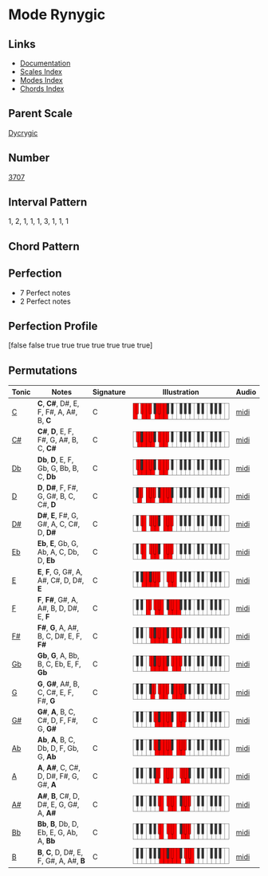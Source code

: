 # Mode Rynygic

## Links

- [Documentation](README.md)
- [Scales Index](Scales.md)
- [Modes Index](Modes.md)
- [Chords Index](Chords.md)

## Parent Scale

[Dycrygic](ScaleDycrygic.md)

## Number

[3707](https://ianring.com/musictheory/scales/3707)

## Interval Pattern

1, 2, 1, 1, 1, 3, 1, 1, 1

## Chord Pattern



## Perfection

- 7 Perfect notes
- 2 Perfect notes

## Perfection Profile

[false false true true true true true true true]

## Permutations

| Tonic | Notes | Signature | Illustration | Audio |
|-------|-------|-----------|--------------|-------|
| [C](ModeCNaturalRynygic.md) | **C**, **C#**, D#, E, F, F#, A, A#, B, **C** | C | ![CNaturalRynygic](ModeCNaturalRynygic.png) | [midi](https://github.com/edipermadi/music/blob/main/docs/ModeCNaturalRynygic.mid?raw=true) |
| [C#](ModeCSharpRynygic.md) | **C#**, **D**, E, F, F#, G, A#, B, C, **C#** | C | ![CSharpRynygic](ModeCSharpRynygic.png) | [midi](https://github.com/edipermadi/music/blob/main/docs/ModeCSharpRynygic.mid?raw=true) |
| [Db](ModeDFlatRynygic.md) | **Db**, **D**, E, F, Gb, G, Bb, B, C, **Db** | C | ![DFlatRynygic](ModeDFlatRynygic.png) | [midi](https://github.com/edipermadi/music/blob/main/docs/ModeDFlatRynygic.mid?raw=true) |
| [D](ModeDNaturalRynygic.md) | **D**, **D#**, F, F#, G, G#, B, C, C#, **D** | C | ![DNaturalRynygic](ModeDNaturalRynygic.png) | [midi](https://github.com/edipermadi/music/blob/main/docs/ModeDNaturalRynygic.mid?raw=true) |
| [D#](ModeDSharpRynygic.md) | **D#**, **E**, F#, G, G#, A, C, C#, D, **D#** | C | ![DSharpRynygic](ModeDSharpRynygic.png) | [midi](https://github.com/edipermadi/music/blob/main/docs/ModeDSharpRynygic.mid?raw=true) |
| [Eb](ModeEFlatRynygic.md) | **Eb**, **E**, Gb, G, Ab, A, C, Db, D, **Eb** | C | ![EFlatRynygic](ModeEFlatRynygic.png) | [midi](https://github.com/edipermadi/music/blob/main/docs/ModeEFlatRynygic.mid?raw=true) |
| [E](ModeENaturalRynygic.md) | **E**, **F**, G, G#, A, A#, C#, D, D#, **E** | C | ![ENaturalRynygic](ModeENaturalRynygic.png) | [midi](https://github.com/edipermadi/music/blob/main/docs/ModeENaturalRynygic.mid?raw=true) |
| [F](ModeFNaturalRynygic.md) | **F**, **F#**, G#, A, A#, B, D, D#, E, **F** | C | ![FNaturalRynygic](ModeFNaturalRynygic.png) | [midi](https://github.com/edipermadi/music/blob/main/docs/ModeFNaturalRynygic.mid?raw=true) |
| [F#](ModeFSharpRynygic.md) | **F#**, **G**, A, A#, B, C, D#, E, F, **F#** | C | ![FSharpRynygic](ModeFSharpRynygic.png) | [midi](https://github.com/edipermadi/music/blob/main/docs/ModeFSharpRynygic.mid?raw=true) |
| [Gb](ModeGFlatRynygic.md) | **Gb**, **G**, A, Bb, B, C, Eb, E, F, **Gb** | C | ![GFlatRynygic](ModeGFlatRynygic.png) | [midi](https://github.com/edipermadi/music/blob/main/docs/ModeGFlatRynygic.mid?raw=true) |
| [G](ModeGNaturalRynygic.md) | **G**, **G#**, A#, B, C, C#, E, F, F#, **G** | C | ![GNaturalRynygic](ModeGNaturalRynygic.png) | [midi](https://github.com/edipermadi/music/blob/main/docs/ModeGNaturalRynygic.mid?raw=true) |
| [G#](ModeGSharpRynygic.md) | **G#**, **A**, B, C, C#, D, F, F#, G, **G#** | C | ![GSharpRynygic](ModeGSharpRynygic.png) | [midi](https://github.com/edipermadi/music/blob/main/docs/ModeGSharpRynygic.mid?raw=true) |
| [Ab](ModeAFlatRynygic.md) | **Ab**, **A**, B, C, Db, D, F, Gb, G, **Ab** | C | ![AFlatRynygic](ModeAFlatRynygic.png) | [midi](https://github.com/edipermadi/music/blob/main/docs/ModeAFlatRynygic.mid?raw=true) |
| [A](ModeANaturalRynygic.md) | **A**, **A#**, C, C#, D, D#, F#, G, G#, **A** | C | ![ANaturalRynygic](ModeANaturalRynygic.png) | [midi](https://github.com/edipermadi/music/blob/main/docs/ModeANaturalRynygic.mid?raw=true) |
| [A#](ModeASharpRynygic.md) | **A#**, **B**, C#, D, D#, E, G, G#, A, **A#** | C | ![ASharpRynygic](ModeASharpRynygic.png) | [midi](https://github.com/edipermadi/music/blob/main/docs/ModeASharpRynygic.mid?raw=true) |
| [Bb](ModeBFlatRynygic.md) | **Bb**, **B**, Db, D, Eb, E, G, Ab, A, **Bb** | C | ![BFlatRynygic](ModeBFlatRynygic.png) | [midi](https://github.com/edipermadi/music/blob/main/docs/ModeBFlatRynygic.mid?raw=true) |
| [B](ModeBNaturalRynygic.md) | **B**, **C**, D, D#, E, F, G#, A, A#, **B** | C | ![BNaturalRynygic](ModeBNaturalRynygic.png) | [midi](https://github.com/edipermadi/music/blob/main/docs/ModeBNaturalRynygic.mid?raw=true) |
